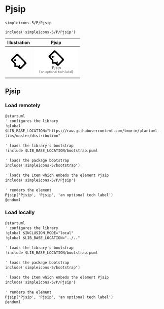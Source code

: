 # Pjsip


```text
simpleicons-5/P/Pjsip
```

```text
include('simpleicons-5/P/Pjsip')
```



| Illustration | Pjsip |
| :---: | :---: |
| ![illustration for Illustration](../../simpleicons-5/P/Pjsip.png) | ![illustration for Pjsip](../../simpleicons-5/P/Pjsip.Local.png) |




## Pjsip

### Load remotely
```plantuml
@startuml
' configures the library
!global $LIB_BASE_LOCATION="https://raw.githubusercontent.com/tmorin/plantuml-libs/master/distribution"

' loads the library's bootstrap
!include $LIB_BASE_LOCATION/bootstrap.puml

' loads the package bootstrap
include('simpleicons-5/bootstrap')

' loads the Item which embeds the element Pjsip
include('simpleicons-5/P/Pjsip')

' renders the element
Pjsip('Pjsip', 'Pjsip', 'an optional tech label')
@enduml
```

### Load locally
```plantuml
@startuml
' configures the library
!global $INCLUSION_MODE="local"
!global $LIB_BASE_LOCATION="../.."

' loads the library's bootstrap
!include $LIB_BASE_LOCATION/bootstrap.puml

' loads the package bootstrap
include('simpleicons-5/bootstrap')

' loads the Item which embeds the element Pjsip
include('simpleicons-5/P/Pjsip')

' renders the element
Pjsip('Pjsip', 'Pjsip', 'an optional tech label')
@enduml
```

